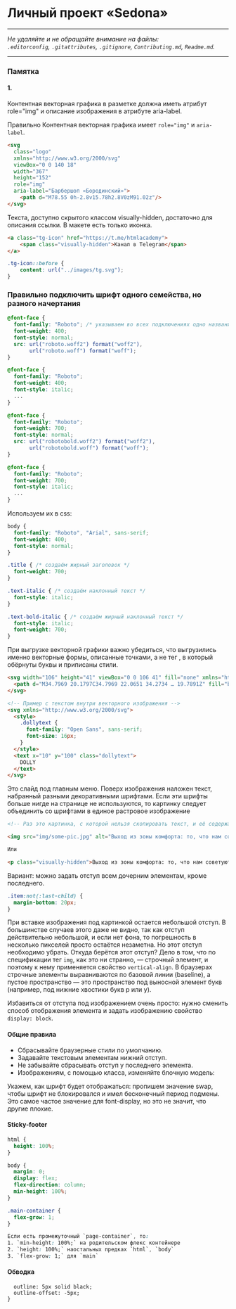 # Личный проект «Sedona»

---

_Не удаляйте и не обращайте внимание на файлы:_<br>
_`.editorconfig`, `.gitattributes`, `.gitignore`, `Contributing.md`, `Readme.md`._

---

### Памятка

#### 1.

Контентная векторная графика в разметке должна иметь атрибут role="img" и описание изображения в атрибуте aria-label.

Правильно
Контентная векторная графика имеет `role="img"` и `aria-label`.

```html
<svg
  class="logo"
  xmlns="http://www.w3.org/2000/svg"
  viewBox="0 0 140 18"
  width="367"
  height="152"
  role="img"
  aria-label="Барбершоп «Бородинский»">
    <path d="M78.55 0h-2.8v15.78h2.8V0zM91.02z"/>
</svg>
```

Текста, доступно скрытого классом visually-hidden, достаточно для описания ссылки. В макете есть только иконка.

```html
<a class="tg-icon" href="https://t.me/htmlacademy">
	<span class="visually-hidden">Канал в Telegram</span>
</a>
```
```css
.tg-icon::before {
	content: url("../images/tg.svg");
}
```

### Правильно подключить шрифт одного семейства, но разного начертания

```css
@font-face {
  font-family: "Roboto"; /* указываем во всех подключениях одно название семейства */
  font-weight: 400;
  font-style: normal;
  src: url("roboto.woff2") format("woff2"),
       url("roboto.woff") format("woff");
}

@font-face {
  font-family: "Roboto";
  font-weight: 400;
  font-style: italic;
  ...
}

@font-face {
  font-family: "Roboto";
  font-weight: 700;
  font-style: normal;
  src: url("robotobold.woff2") format("woff2"),
       url("robotobold.woff") format("woff");
}

@font-face {
  font-family: "Roboto";
  font-weight: 700;
  font-style: italic;
  ...
}
```

Используем их в css:

```css
body {
  font-family: "Roboto", "Arial", sans-serif;
  font-weight: 400;
  font-style: normal;
}

.title { /* создаём жирный заголовок */
  font-weight: 700;
}

.text-italic { /* создаём наклонный текст */
  font-style: italic;
}

.text-bold-italic { /* создаём жирный наклонный текст */
  font-style: italic;
  font-weight: 700;
}

```

При выгрузке векторной графики важно убедиться, что выгрузились именно векторные формы, описанные точками, а не тег <text>, в который обёрнуты буквы и приписаны стили.

<!-- Пример с векторными формами внутри изображения -->
```html
<svg width="106" height="41" viewBox="0 0 106 41" fill="none" xmlns="http://www.w3.org/2000/svg">
  <path d="M34.7969 20.1797C34.7969 22.0651 34.2734 … 19.7891Z" fill="black"/>
</svg>
```
```html
<!-- Пример с текстом внутри векторного изображения -->
<svg xmlns="http://www.w3.org/2000/svg">
  <style>
    .dollytext {
      font-family: "Open Sans", sans-serif;
      font-size: 16px;
    }
  </style>
  <text x="10" y="100" class="dollytext">
    DOLLY
  </text>
</svg>
```

Это слайд под главным меню. Поверх изображения наложен текст, набранный разными декоративными шрифтами. Если эти шрифты больше нигде на странице не используются, то картинку следует объединить со шрифтами в единое растровое изображение


```html
<!-- Раз это картинка, с которой нельзя скопировать текст, и её содержание ускользнёт от ридеров и роботов, стоит написать для неё визуально или скрытый текст, или хороший `alt` -->

<img src="img/some-pic.jpg" alt="Выход из зоны комфорта: то, что нам советуют. Но нельзя выйти оттуда, куда ты ещё не входил">

Или

<p class="visually-hidden">Выход из зоны комфорта: то, что нам советуют. Но нельзя выйти оттуда, куда ты ещё не входил</p>

```

Вариант: можно задать отступ всем дочерним элементам, кроме последнего.
```css
.item:not(:last-child) {
  margin-bottom: 20px;
}
```

При вставке изображения под картинкой остается небольшой отступ. В большинстве случаев этого даже не видно, так как отступ действительно небольшой, и если нет фона, то погрешность в несколько пикселей просто остаётся незаметна. Но этот отступ необходимо убрать.
Откуда берётся этот отступ? Дело в том, что по спецификации тег `img`, как это ни странно, — строчный элемент, и поэтому к нему применяется свойство `vertical-align`. В браузерах строчные элементы выравниваются по базовой линии (baseline), а пустое пространство — это пространство под выносной элемент букв (например, под нижние хвостики букв р или у).

Избавиться от отступа под изображением очень просто: нужно сменить способ отображения элемента и задать изображению свойство `display: block`.

#### Общие правила
- Сбрасывайте браузерные стили по умолчанию.
- Задавайте текстовым элементам нижний отступ.
- Не забывайте сбрасывать отступ у последнего элемента.
- Изображениям, с помощью класса, изменяйте блочную модель:

Укажем, как шрифт будет отображаться: пропишем значение swap, чтобы шрифт не блокировался и имел бесконечный период подмены. Это самое частое значение для font-display, но это не значит, что другие плохие.

#### Sticky-footer

```css
html {
  height: 100%;
}

body {
  margin: 0;
  display: flex;
  flex-direction: column;
  min-height: 100%;
}

.main-container {
  flex-grow: 1;
}

Если есть промежуточный `page-container`, то:
1. `min-height: 100%;` на родительском флекс контейнере
2. `height: 100%;` наостальных предках `html`, `body`
3. `flex-grow: 1;` для `main`

```

#### Обводка

```.container {
  outline: 5px solid black;
  outline-offset: -5px;
}
```
